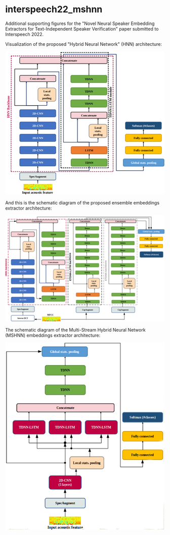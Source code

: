 # interspeech22_mshnn

Additional supporting figures for the "Novel Neural Speaker Embedding Extractors for Text-Independent Speaker Verification" paper submitted to Interspeech 2022.

Visualization of the proposed "Hybrid Neural Network" (HNN) architecture: 

![](/hnn.png)

And this is the schematic diagram of the proposed ensemble embeddings extractor architecture: 

![](/ensemble.png)

The schematic diagram of the Multi-Stream Hybrid Neural Network (MSHNN) embeddings extractor architecture: 

![](/mshnn.png)


